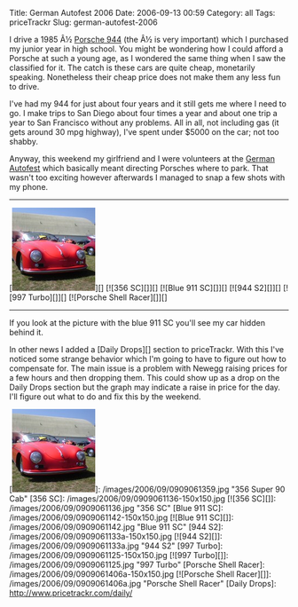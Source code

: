 Title: German Autofest 2006
Date: 2006-09-13 00:59
Category: all
Tags: priceTrackr
Slug: german-autofest-2006

I drive a 1985 Â½ [Porsche 944][] (the Â½ is very important) which I
purchased my junior year in high school. You might be wondering how I
could afford a Porsche at such a young age, as I wondered the same thing
when I saw the classified for it. The catch is these cars are quite
cheap, monetarily speaking. Nonetheless their cheap price does not make
them any less fun to drive.

I've had my 944 for just about four years and it still gets me where I
need to go. I make trips to San Diego about four times a year and about
one trip a year to San Francisco without any problems. All in all, not
including gas (it gets around 30 mpg highway), I've spent under $5000 on
the car; not too shabby.

Anyway, this weekend my girlfriend and I were volunteers at the [German
Autofest][] which basically meant directing Porsches where to park. That
wasn't too exciting however afterwards I managed to snap a few shots
with my phone.

  --------------------------- -------------------- ------------------------------
  [![356 Super 90 Cab][]][]   [![356 SC][]][]      [![Blue 911 SC][]][]
  [![944 S2][]][]             [![997 Turbo][]][]   [![Porsche Shell Racer][]][]
  --------------------------- -------------------- ------------------------------

If you look at the picture with the blue 911 SC you'll see my car hidden
behind it.

In other news I added a [Daily Drops][] section to priceTrackr. With
this I've noticed some strange behavior which I'm going to have to
figure out how to compensate for. The main issue is a problem with
Newegg raising prices for a few hours and then dropping them. This could
show up as a drop on the Daily Drops section but the graph may indicate
a raise in price for the day. I'll figure out what to do and fix this by
the weekend.

  [Porsche 944]: http://en.wikipedia.org/wiki/Porsche_944
  [German Autofest]: http://www.germanautofest.com/
  [356 Super 90 Cab]: /images/2006/09/0909061359-150x150.jpg
  [![356 Super 90 Cab][]]: /images/2006/09/0909061359.jpg
    "356 Super 90 Cab"
  [356 SC]: /images/2006/09/0909061136-150x150.jpg
  [![356 SC][]]: /images/2006/09/0909061136.jpg
    "356 SC"
  [Blue 911 SC]: /images/2006/09/0909061142-150x150.jpg
  [![Blue 911 SC][]]: /images/2006/09/0909061142.jpg
    "Blue 911 SC"
  [944 S2]: /images/2006/09/0909061133a-150x150.jpg
  [![944 S2][]]: /images/2006/09/0909061133a.jpg
    "944 S2"
  [997 Turbo]: /images/2006/09/0909061125-150x150.jpg
  [![997 Turbo][]]: /images/2006/09/0909061125.jpg
    "997 Turbo"
  [Porsche Shell Racer]: /images/2006/09/0909061406a-150x150.jpg
  [![Porsche Shell Racer][]]: /images/2006/09/0909061406a.jpg
    "Porsche Shell Racer"
  [Daily Drops]: http://www.pricetrackr.com/daily/
